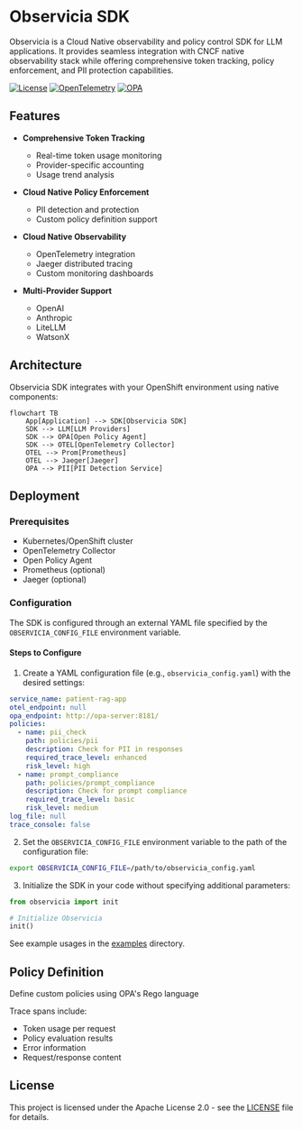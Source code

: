 # Observicia SDK

Observicia is a Cloud Native observability and policy control SDK for LLM applications. It provides seamless integration with CNCF native observability stack while offering comprehensive token tracking, policy enforcement, and PII protection capabilities.

[![License](https://img.shields.io/badge/license-Apache%202.0-blue.svg)](LICENSE)
[![OpenTelemetry](https://img.shields.io/badge/OpenTelemetry-enabled-blue)](https://opentelemetry.io/)
[![OPA](https://img.shields.io/badge/OPA-integrated-blue)](https://www.openpolicyagent.org/)

## Features

- **Comprehensive Token Tracking**
  - Real-time token usage monitoring
  - Provider-specific accounting
  - Usage trend analysis

- **Cloud Native Policy Enforcement**
  - PII detection and protection
  - Custom policy definition support

- **Cloud Native Observability**
  - OpenTelemetry integration
  - Jaeger distributed tracing
  - Custom monitoring dashboards

- **Multi-Provider Support**
  - OpenAI
  - Anthropic
  - LiteLLM
  - WatsonX

## Architecture

Observicia SDK integrates with your OpenShift environment using native components:

```mermaid
flowchart TB
    App[Application] --> SDK[Observicia SDK]
    SDK --> LLM[LLM Providers]
    SDK --> OPA[Open Policy Agent]
    SDK --> OTEL[OpenTelemetry Collector]
    OTEL --> Prom[Prometheus]
    OTEL --> Jaeger[Jaeger]
    OPA --> PII[PII Detection Service]
```

## Deployment

### Prerequisites

- Kubernetes/OpenShift cluster
- OpenTelemetry Collector
- Open Policy Agent
- Prometheus (optional)
- Jaeger (optional)


### Configuration

The SDK is configured through an external YAML file specified by the `OBSERVICIA_CONFIG_FILE` environment variable. 

#### Steps to Configure

1. Create a YAML configuration file (e.g., `observicia_config.yaml`) with the desired settings:

```yaml
service_name: patient-rag-app
otel_endpoint: null
opa_endpoint: http://opa-server:8181/
policies:
  - name: pii_check
    path: policies/pii
    description: Check for PII in responses
    required_trace_level: enhanced
    risk_level: high
  - name: prompt_compliance
    path: policies/prompt_compliance
    description: Check for prompt compliance
    required_trace_level: basic
    risk_level: medium
log_file: null
trace_console: false
```

2. Set the `OBSERVICIA_CONFIG_FILE` environment variable to the path of the configuration file:

```bash
export OBSERVICIA_CONFIG_FILE=/path/to/observicia_config.yaml
```

3. Initialize the SDK in your code without specifying additional parameters:

```python
from observicia import init

# Initialize Observicia
init()
```

See example usages in the [examples](examples) directory.

## Policy Definition

Define custom policies using OPA's Rego language


Trace spans include:
- Token usage per request
- Policy evaluation results
- Error information
- Request/response content


## License

This project is licensed under the Apache License 2.0 - see the [LICENSE](LICENSE) file for details.
